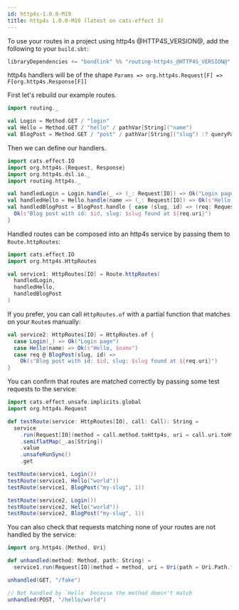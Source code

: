 ```yaml
---
id: http4s-1.0.0-M19
title: http4s 1.0.0-M19 (latest on cats-effect 3)
---
```


To use your routes in a project using http4s @HTTP4S_VERSION@, add the following to your `build.sbt`:

```scala
libraryDependencies += "bondlink" %% "routing-http4s_@HTTP4S_VERSION@" % "@VERSION@"
```

http4s handlers will be of the shape `Params => org.http4s.Request[F] => F[org.http4s.Response[F]]`

First let's rebuild our example routes.

```scala mdoc
import routing._

val Login = Method.GET / "login"
val Hello = Method.GET / "hello" / pathVar[String]("name")
val BlogPost = Method.GET / "post" / pathVar[String]("slug") :? queryParam[Int]("id")
```

Then we can define our handlers.

```scala mdoc
import cats.effect.IO
import org.http4s.{Request, Response}
import org.http4s.dsl.io._
import routing.http4s._

val handledLogin = Login.handle(_ => (_: Request[IO]) => Ok("Login page"))
val handledHello = Hello.handle(name => (_: Request[IO]) => Ok(s"Hello, $name"))
val handledBlogPost = BlogPost.handle { case (slug, id) => (req: Request[IO]) =>
  Ok(s"Blog post with id: $id, slug: $slug found at ${req.uri}")
}
```

Handled routes can be composed into an http4s service by passing them to `Route.httpRoutes`:

```scala mdoc
import cats.effect.IO
import org.http4s.HttpRoutes

val service1: HttpRoutes[IO] = Route.httpRoutes(
  handledLogin,
  handledHello,
  handledBlogPost
)
```

If you prefer, you can call `HttpRoutes.of` with a partial function that matches on your `Route`s manually:

```scala mdoc
val service2: HttpRoutes[IO] = HttpRoutes.of {
  case Login(_) => Ok("Login page")
  case Hello(name) => Ok(s"Hello, $name")
  case req @ BlogPost(slug, id) =>
    Ok(s"Blog post with id: $id, slug: $slug found at ${req.uri}")
}
```

You can confirm that routes are matched correctly by passing some test requests to the service:

```scala mdoc
import cats.effect.unsafe.implicits.global
import org.http4s.Request

def testRoute(service: HttpRoutes[IO], call: Call): String =
  service
    .run(Request[IO](method = call.method.toHttp4s, uri = call.uri.toHttp4s))
    .semiflatMap(_.as[String])
    .value
    .unsafeRunSync()
    .get

testRoute(service1, Login())
testRoute(service1, Hello("world"))
testRoute(service1, BlogPost("my-slug", 1))

testRoute(service2, Login())
testRoute(service2, Hello("world"))
testRoute(service2, BlogPost("my-slug", 1))
```

You can also check that requests matching none of your routes are not handled by the service:

```scala mdoc
import org.http4s.{Method, Uri}

def unhandled(method: Method, path: String) =
  service1.run(Request[IO](method = method, uri = Uri(path = Uri.Path.fromString(path)))).value.unsafeRunSync()

unhandled(GET, "/fake")

// Not handled by `Hello` because the method doesn't match
unhandled(POST, "/hello/world")
```

